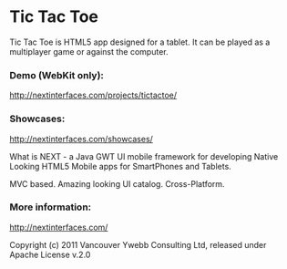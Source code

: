 Tic Tac Toe
====

Tic Tac Toe is HTML5 app designed for a tablet. It can be played as a multiplayer game or against the computer.

### Demo (WebKit only):
http://nextinterfaces.com/projects/tictactoe/

### Showcases:
http://nextinterfaces.com/showcases/

What is NEXT - a Java GWT UI mobile framework for developing Native Looking HTML5 Mobile apps for SmartPhones and Tablets. 

MVC based. Amazing looking UI catalog. Cross-Platform.

### More information:
http://nextinterfaces.com/

Copyright (c) 2011 Vancouver Ywebb Consulting Ltd, released under Apache License v.2.0